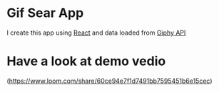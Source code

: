 # Gif Sear App

I create this app using [React](https://reactjs.org/) and data loaded from [Giphy API](https://giphy.com/)

# Have a look at demo vedio
(https://www.loom.com/share/60ce94e7f1d7491bb7595451b6e15cec)